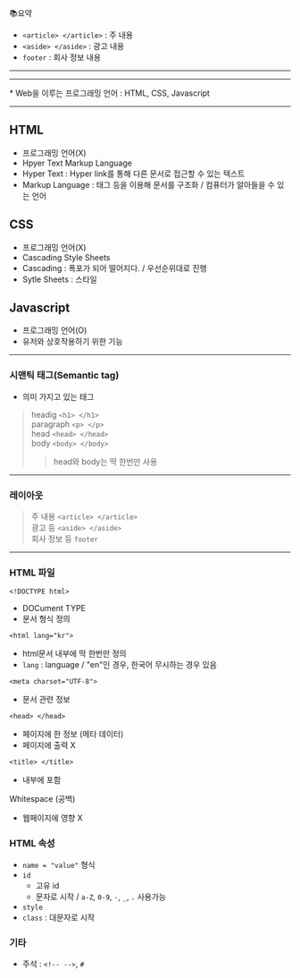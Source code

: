 📚요약
- `<article> </article>` : 주 내용  
- `<aside> </aside>` : 광고 내용  
- `footer` : 회사 정보 내용  

- - -  
- - -  

\* Web을 이루는 프로그래밍 언어 : HTML, CSS, Javascript  

- - - 

## HTML  
- 프로그래밍 언어(X)  
- Hpyer Text Markup Language  
- Hyper Text : Hyper link를 통해 다른 문서로 접근할 수 있는 텍스트  
- Markup Language : 태그 등을 이용해 문서를 구조화 / 컴퓨터가 알아들을 수 있는 언어  

## CSS  
- 프로그래밍 언어(X)  
- Cascading Style Sheets  
- Cascading : 폭포가 되어 떨어지다. / 우선순위대로 진행  
- Sytle Sheets : 스타일  

## Javascript  
- 프로그래밍 언어(O)  
- 유저와 상호작용하기 위한 기능  

- - -

### 시맨틱 태그(Semantic tag)  
- 의미 가지고 있는 태그

> headig `<h1> </h1>`  
> paragraph `<p> </p>`  
> head `<head> </head>`  
> body `<body> </body>`  
>> head와 body는 딱 한번만 사용  

- - - 

### 레이아웃  
> 주 내용 `<article> </article>`  
> 광고 등 `<aside> </aside>`  
> 회사 정보 등 `footer`  

- - - 

### HTML 파일  
`<!DOCTYPE html>`  
- DOCument TYPE  
- 문서 형식 정의  

`<html lang="kr">`  
- html문서 내부에 딱 한번만 정의  
- `lang` : language / "en"인 경우, 한국어 무시하는 경우 있음  

`<meta charset="UTF-8">`  
- 문서 관련 정보  

`<head> </head>`  
- 페이지에 한 정보 (메타 데이터)  
- 페이지에 출력 X  

`<title> </title>`  
- <head> 내부에 포함  

Whitespace (공백)  
- 웹페이지에 영향 X  

### HTML 속성  
- `name = "value"` 형식  
- `id`  
  - 고유 id  
  - 문자로 시작 / `a-Z`, `0-9`, `-`, `_`, `.` 사용가능  
- `style`
- `class` : 대문자로 시작  

### 기타  
- 주석 : `<!-- -->`, `#`
